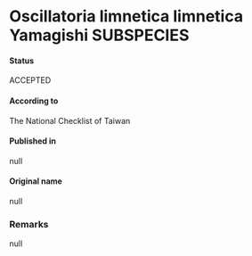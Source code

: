 # Oscillatoria limnetica limnetica Yamagishi SUBSPECIES

#### Status
ACCEPTED

#### According to
The National Checklist of Taiwan

#### Published in
null

#### Original name
null

### Remarks
null